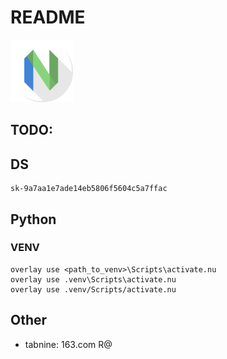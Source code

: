 # README

<img src="./apps-neovim-icon-1024x1024.png" data-canonical-src="https://camo.githubusercontent.com/..." width="100" height="100" />
<!-- ![Nvim](./apps-neovim-icon-1024x1024.png){width=100 height=100} -->

## TODO:

## DS

```
sk-9a7aa1e7ade14eb5806f5604c5a7ffac
```

## Python

### VENV

```nushell
overlay use <path_to_venv>\Scripts\activate.nu
overlay use .venv\Scripts\activate.nu
overlay use .venv/Scripts/activate.nu
```

## Other

- tabnine: 163.com R@
